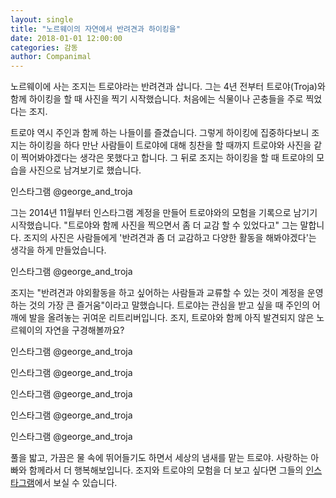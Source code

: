 ```yaml
---
layout: single
title: "노르웨이의 자연에서 반려견과 하이킹을"
date: 2018-01-01 12:00:00
categories: 감동
author: Companimal
---
```


노르웨이에 사는 조지는 트로야라는 반려견과 삽니다. 그는 4년 전부터 트로야(Troja)와 함께 하이킹을 할 때 사진을 찍기 시작했습니다. 처음에는 식물이나 곤충들을 주로 찍었다는 조지.

트로야 역시 주인과 함께 하는 나들이를 즐겼습니다. 그렇게 하이킹에 집중하다보니 조지는 하이킹을 하다 만난 사람들이 트로야에 대해 칭찬을 할 때까지 트로야와 사진을 같이 찍어봐야겠다는 생각은 못했다고 합니다. 그 뒤로 조지는 하이킹을 할 때 트로야의 모습을 사진으로 남겨보기로 했습니다.

인스타그램 @george_and_troja

그는 2014년 11월부터 인스타그램 계정을 만들어 트로야와의 모험을 기록으로 남기기 시작했습니다. "트로야와 함께 사진을 찍으면서 좀 더 교감 할 수 있었다고" 그는 말합니다. 조지의 사진은 사람들에게 '반려견과 좀 더 교감하고 다양한 활동을 해봐야겠다'는 생각을 하게 만들었습니다.

인스타그램 @george_and_troja

조지는 "반려견과 야외활동을 하고 싶어하는 사람들과 교류할 수 있는 것이 계정을 운영하는 것의 가장 큰 즐거움"이라고 말했습니다. 트로야는 관심을 받고 싶을 때 주인의 어깨에 발을 올려놓는 귀여운 리트리버입니다. 조지, 트로야와 함께 아직 발견되지 않은 노르웨이의 자연을 구경해볼까요?

인스타그램 @george_and_troja

인스타그램 @george_and_troja

인스타그램 @george_and_troja

인스타그램 @george_and_troja

인스타그램 @george_and_troja

풀을 밟고, 가끔은 물 속에 뛰어들기도 하면서 세상의 냄새를 맡는 트로야. 사랑하는 아빠와 함께라서 더 행복해보입니다. 조지와 트로야의 모험을 더 보고 싶다면 그들의 [인스타그램](https://www.instagram.com/george_and_troja/)에서 보실 수 있습니다.
